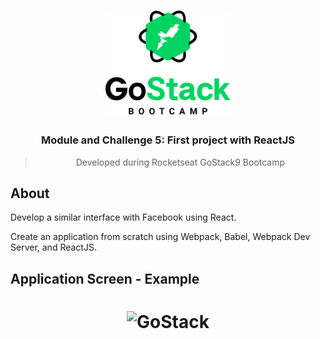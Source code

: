 <h1 align="center">
    <img alt="GoStack" src=".github/logo.png" width="200px" />
</h1>

<h3 align="center">
 Module and Challenge 5: First project with ReactJS
</h3>

<blockquote align="center">Developed during Rocketseat GoStack9 Bootcamp</blockquote>

## About
Develop a similar interface with Facebook using React.

Create an application from scratch using Webpack, Babel, Webpack Dev Server, and ReactJS.

## Application Screen - Example

<h1 align="center">
    <img alt="GoStack" src=".github/facebook.png" width="1000px" />
</h1>
